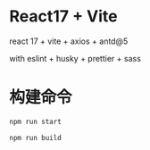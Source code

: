 # React17 + Vite

react 17 + vite + axios + antd@5

with eslint + husky + prettier + sass

# 构建命令
```bash
npm run start

npm run build
```